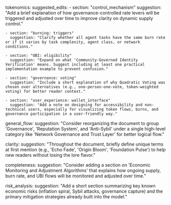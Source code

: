 tokenomics: suggested\_edits: - section: "control\_mechanism" suggestion: "Add a brief explanation of how governance-controlled rate levers will be triggered and adjusted over time to improve clarity on dynamic supply control."

```
- section: "burning: triggers"
  suggestion: "Clarify whether all agent tasks have the same burn rate or if it varies by task complexity, agent class, or network conditions."

- section: "UBI: eligibility"
  suggestion: "Expand on what 'Community-Governed Identity Verification' means. Suggest including at least one practical implementation example to prevent confusion."

- section: "governance: voting"
  suggestion: "Include a short explanation of why Quadratic Voting was chosen over alternatives (e.g., one-person-one-vote, token-weighted voting) for better reader context."

- section: "user_experience: wallet_interface"
  suggestion: "Add a note on designing for accessibility and non-technical users, especially for visualizing token flows, burns, and governance participation in a user-friendly way."
```

general\_flow: suggestion: "Consider reorganizing the document to group 'Governance', 'Reputation System', and 'Anti-Sybil' under a single high-level category like 'Network Governance and Trust Layer' for better logical flow."

clarity: suggestion: "Throughout the document, briefly define unique terms at first mention (e.g., 'Echo Fade', 'Origin Bloom', 'Foundation Pulse') to help new readers without losing the lore flavor."

completeness: suggestion: "Consider adding a section on 'Economic Monitoring and Adjustment Algorithms' that explains how ongoing supply, burn rate, and UBI flows will be monitored and adjusted over time."

risk\_analysis: suggestion: "Add a short section summarizing key known economic risks (inflation spiral, Sybil attacks, governance capture) and the primary mitigation strategies already built into the model."

